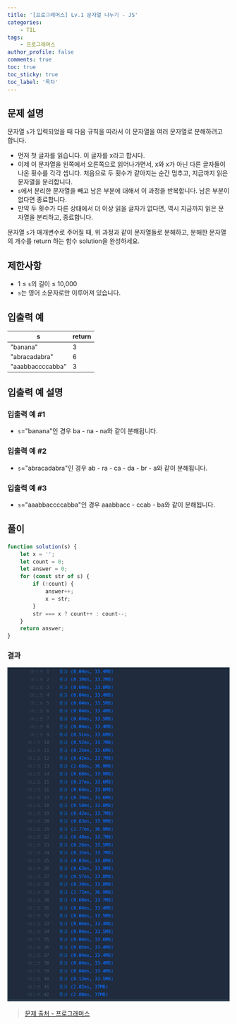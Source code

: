 ```yaml
---
title: '[프로그래머스] Lv.1 문자열 나누기 - JS'
categories:
    - TIL
tags:
    - 프로그래머스
author_profile: false
comments: true
toc: true
toc_sticky: true
toc_label: '목차'
---
```


## 문제 설명

문자열 `s`가 입력되었을 때 다음 규칙을 따라서 이 문자열을 여러 문자열로 분해하려고 합니다.

-   먼저 첫 글자를 읽습니다. 이 글자를 x라고 합시다.
-   이제 이 문자열을 왼쪽에서 오른쪽으로 읽어나가면서, x와 x가 아닌 다른 글자들이 나온 횟수를 각각 셉니다. 처음으로 두 횟수가 같아지는 순간 멈추고, 지금까지 읽은 문자열을 분리합니다.
-   `s`에서 분리한 문자열을 빼고 남은 부분에 대해서 이 과정을 반복합니다. 남은 부분이 없다면 종료합니다.
-   만약 두 횟수가 다른 상태에서 더 이상 읽을 글자가 없다면, 역시 지금까지 읽은 문자열을 분리하고, 종료합니다.

문자열 `s`가 매개변수로 주어질 때, 위 과정과 같이 문자열들로 분해하고, 분해한 문자열의 개수를 return 하는 함수 solution을 완성하세요.

## 제한사항

-   1 ≤ `s`의 길이 ≤ 10,000
-   `s`는 영어 소문자로만 이루어져 있습니다.

## 입출력 예

| s                | return |
| ---------------- | ------ |
| "banana"         | 3      |
| "abracadabra"    | 6      |
| "aaabbaccccabba" | 3      |

## 입출력 예 설명

### 입출력 예 #1

-   `s`="banana"인 경우 ba - na - na와 같이 분해됩니다.

### 입출력 예 #2

-   `s`="abracadabra"인 경우 ab - ra - ca - da - br - a와 같이 분해됩니다.

### 입출력 예 #3

-   `s`="aaabbaccccabba"인 경우 aaabbacc - ccab - ba와 같이 분해됩니다.

## 풀이

```javascript
function solution(s) {
    let x = '';
    let count = 0;
    let answer = 0;
    for (const str of s) {
        if (!count) {
            answer++;
            x = str;
        }
        str === x ? count++ : count--;
    }
    return answer;
}
```

### 결과

![result](/assets/images/2023/09/13/algorithm-66-result.png)

> [문제 출처 - 프로그래머스](https://school.programmers.co.kr/learn/courses/30/lessons/140108)
